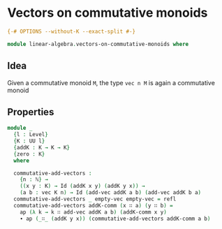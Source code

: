 # Vectors on commutative monoids

```agda
{-# OPTIONS --without-K --exact-split #-}

module linear-algebra.vectors-on-commutative-monoids where
```

## Idea

Given a commutative monoid `M`, the type `vec n M` is again a commutative monoid

## Properties

```agda
module _
  {l : Level}
  {K : UU l}
  {addK : K → K → K}
  {zero : K}
  where

  commutative-add-vectors :
    {n : ℕ} →
    ((x y : K) → Id (addK x y) (addK y x)) →
    (a b : vec K n) → Id (add-vec addK a b) (add-vec addK b a)
  commutative-add-vectors _ empty-vec empty-vec = refl
  commutative-add-vectors addK-comm (x ∷ a) (y ∷ b) =
    ap (λ k → k ∷ add-vec addK a b) (addK-comm x y)
    ∙ ap (_∷_ (addK y x)) (commutative-add-vectors addK-comm a b)
```
